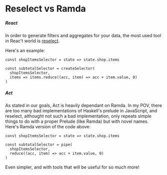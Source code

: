 # Reselect vs Ramda

##### React

In order to generate filters and aggregates for your data, the most used tool
in Reac't world is [reselect](https://github.com/reactjs/reselect).

Here's an example:

```
const shopItemsSelector = state => state.shop.items

const subtotalSelector = createSelector(
  shopItemsSelector,
  items => items.reduce((acc, item) => acc + item.value, 0)
)
```

##### Act

As stated in our goals, Act is heavily dependant on Ramda. In my POV, there
are too many bad implementations of Haskell's prelude in JavaScript, and
reselect, althought not such a bad implementation, only repeats simple things
to do with a proper Prelude (like Ramda) but with novel names. Here's Ramda
version of the code above:

```
const shopItemsSelector = state => state.shop.items

const subtotalSelector = pipe(
  shopItemsSelector,
  reduce((acc, item) => acc + item.value, 0)
)
```

Even simpler, and with tools that will be useful for so much more!
